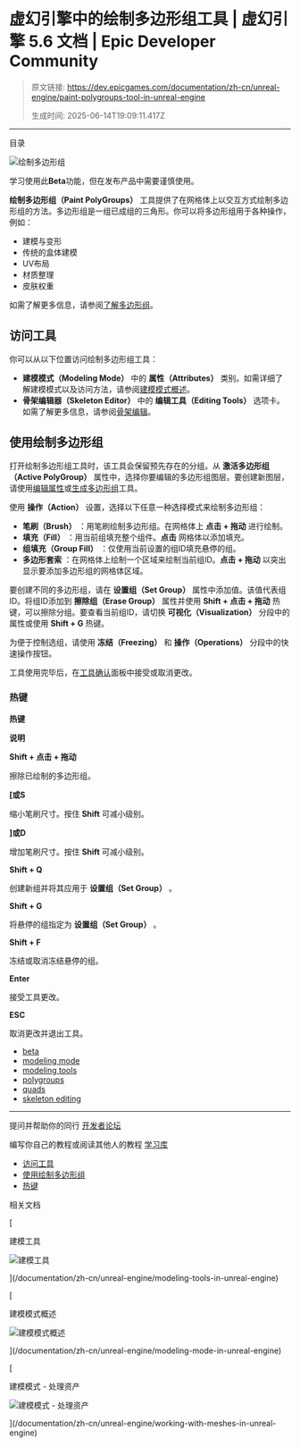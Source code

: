 # 虚幻引擎中的绘制多边形组工具 | 虚幻引擎 5.6 文档 | Epic Developer Community

> 原文链接: https://dev.epicgames.com/documentation/zh-cn/unreal-engine/paint-polygroups-tool-in-unreal-engine
> 
> 生成时间: 2025-06-14T19:09:11.417Z

---

目录

![绘制多边形组](https://dev.epicgames.com/community/api/documentation/image/c9eff026-a6f4-46d5-b012-b0771e2c1e6b?resizing_type=fill&width=1920&height=335)

学习使用此**Beta**功能，但在发布产品中需要谨慎使用。

**绘制多边形组（Paint PolyGroups）** 工具提供了在网格体上以交互方式绘制多边形组的方法。多边形组是一组已成组的三角形。你可以将多边形组用于各种操作，例如：

-   建模与变形
-   传统的盒体建模
-   UV布局
-   材质整理
-   皮肤权重

如需了解更多信息，请参阅[了解多边形组](/documentation/zh-cn/unreal-engine/understanding-polygroups-in-unreal-engine)。

## 访问工具

你可以从以下位置访问绘制多边形组工具：

-   **建模模式（Modeling Mode）** 中的 **属性（Attributes）** 类别。如需详细了解建模模式以及访问方法，请参阅[建模模式概述](/documentation/zh-cn/unreal-engine/modeling-mode-in-unreal-engine)。
-   **骨架编辑器（Skeleton Editor）** 中的 **编辑工具（Editing Tools）** 选项卡。如需了解更多信息，请参阅[骨架编辑](/documentation/zh-cn/unreal-engine/skeleton-editing-in-unreal-engine)。

## 使用绘制多边形组

打开绘制多边形组工具时，该工具会保留预先存在的分组。从 **激活多边形组（Active PolyGroup）** 属性中，选择你要编辑的多边形组图层。要创建新图层，请使用[编辑属性](/documentation/zh-cn/unreal-engine/edit-attributes-tool-in-unreal-engine)或[生成多边形组](/documentation/zh-cn/unreal-engine/generate-polygroups-tool-in-unreal-engine)工具。

使用 **操作（Action）** 设置，选择以下任意一种选择模式来绘制多边形组：

-   **笔刷（Brush）** ：用笔刷绘制多边形组。在网格体上 **点击 + 拖动** 进行绘制。
-   **填充（Fill）** ：用当前组填充整个组件。**点击** 网格体以添加填充。
-   **组填充（Group Fill）** ：仅使用当前设置的组ID填充悬停的组。
-   **多边形套索** ：在网格体上绘制一个区域来绘制当前组ID。**点击 + 拖动** 以突出显示要添加多边形组的网格体区域。

要创建不同的多边形组，请在 **设置组（Set Group）** 属性中添加值。该值代表组ID。将组ID添加到 **擦除组（Erase Group）** 属性并使用 **Shift + 点击 + 拖动** 热键，可以擦除分组。要查看当前组ID，请切换 **可视化（Visualization）** 分段中的属性或使用 **Shift + G** 热键。

为便于控制选组，请使用 **冻结（Freezing）** 和 **操作（Operations）** 分段中的快速操作按钮。

工具使用完毕后，在[工具确认](/documentation/zh-cn/unreal-engine/modeling-mode-in-unreal-engine#%E5%B7%A5%E5%85%B7-%E6%92%A4%E6%B6%88%E5%8E%86%E5%8F%B2%E8%AE%B0%E5%BD%95%E5%92%8C%E6%8E%A5%E5%8F%97%E6%9B%B4%E6%94%B9)面板中接受或取消更改。

### 热键

**热键**

**说明**

**Shift + 点击 + 拖动**

擦除已绘制的多边形组。

**\[或S**

缩小笔刷尺寸。按住 **Shift** 可减小级别。

**\]或D**

增加笔刷尺寸。按住 **Shift** 可减小级别。

**Shift + Q**

创建新组并将其应用于 **设置组（Set Group）** 。

**Shift + G**

将悬停的组指定为 **设置组（Set Group）** 。

**Shift + F**

冻结或取消冻结悬停的组。

**Enter**

接受工具更改。

**ESC**

取消更改并退出工具。

-   [beta](https://dev.epicgames.com/community/search?query=beta)
-   [modeling mode](https://dev.epicgames.com/community/search?query=modeling%20mode)
-   [modeling tools](https://dev.epicgames.com/community/search?query=modeling%20tools)
-   [polygroups](https://dev.epicgames.com/community/search?query=polygroups)
-   [quads](https://dev.epicgames.com/community/search?query=quads)
-   [skeleton editing](https://dev.epicgames.com/community/search?query=skeleton%20editing)

* * *

提问并帮助你的同行 [开发者论坛](https://forums.unrealengine.com/categories?tag=unreal-engine)

编写你自己的教程或阅读其他人的教程 [学习库](https://dev.epicgames.com/community/unreal-engine/learning)

-   [访问工具](/documentation/zh-cn/unreal-engine/paint-polygroups-tool-in-unreal-engine#%E8%AE%BF%E9%97%AE%E5%B7%A5%E5%85%B7)
-   [使用绘制多边形组](/documentation/zh-cn/unreal-engine/paint-polygroups-tool-in-unreal-engine#%E4%BD%BF%E7%94%A8%E7%BB%98%E5%88%B6%E5%A4%9A%E8%BE%B9%E5%BD%A2%E7%BB%84)
-   [热键](/documentation/zh-cn/unreal-engine/paint-polygroups-tool-in-unreal-engine#%E7%83%AD%E9%94%AE)

相关文档

[

建模工具

![建模工具](https://dev.epicgames.com/community/api/documentation/image/152a0302-28b3-46e6-91d6-98c2ff1dde1b?resizing_type=fit&width=160&height=92)

](/documentation/zh-cn/unreal-engine/modeling-tools-in-unreal-engine)

[

建模模式概述

![建模模式概述](https://dev.epicgames.com/community/api/documentation/image/5f9ab70c-68fd-4dd1-9e68-9294f46ed6e0?resizing_type=fit&width=160&height=92)

](/documentation/zh-cn/unreal-engine/modeling-mode-in-unreal-engine)

[

建模模式 - 处理资产

![建模模式 - 处理资产](https://dev.epicgames.com/community/api/documentation/image/a47163cd-8973-4f6f-b9d8-6f3f03f03df0?resizing_type=fit&width=160&height=92)

](/documentation/zh-cn/unreal-engine/working-with-meshes-in-unreal-engine)
